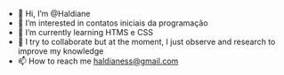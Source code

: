 - 👋 Hi, I’m @Haldiane
- 👀 I’m interested in contatos iniciais da programação
- 🌱 I’m currently learning HTMS e CSS
- 💞️ I try to collaborate but at the moment, I just observe and research to improve my knowledge
- 📫 How to reach me haldianess@gmail.com

<!---
Haldianne/Haldianne is a ✨ special ✨ repository because its `README.md` (this file) appears on your GitHub profile.
You can click the Preview link to take a look at your changes.
--->
